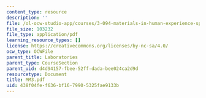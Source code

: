 ```yaml
---
content_type: resource
description: ''
file: /ol-ocw-studio-app/courses/3-094-materials-in-human-experience-spring-2004/438f04fef636bf1679905325fae9133b_MM3.pdf
file_size: 103232
file_type: application/pdf
learning_resource_types: []
license: https://creativecommons.org/licenses/by-nc-sa/4.0/
ocw_type: OCWFile
parent_title: Laboratories
parent_type: CourseSection
parent_uid: d4d94157-fbee-52ff-dada-bee024ca2d9d
resourcetype: Document
title: MM3.pdf
uid: 438f04fe-f636-bf16-7990-5325fae9133b
---
```

